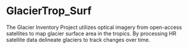 # GlacierTrop_Surf
The Glacier Inventory Project utilizes optical imagery from open-access satellites to map glacier surface area in the tropics. By processing HR satellite data delineate glaciers to track changes over time.
